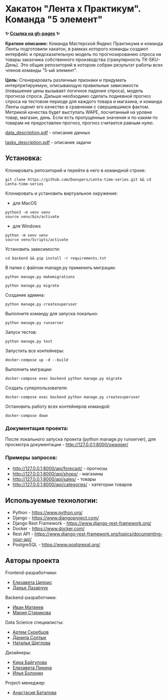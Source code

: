 # Хакатон "Лента х Практикум". Команда "5 элемент"

**✨ [Ссылка на gh-pages](https://dumisel.github.io/lenta/#/) ✨**

**Краткое описание:** Команда Мастерской Яндекс Практикума и команда Ленты подготовили хакатон, в рамках которого команды создают интерфейс и предсказательную модель по прогнозированию спроса на товары заказчика собственного производства (гранулярность ТК-SKU-День). Это общие репозиторий в котором собран результат работы всех членов команды "5-ый элемент".

**Цель:**
Сгенерировать различные признаки и придумать интерпретируемую, описывающую правильные
зависимости (повышение цены вызывает логичное падение спроса), модель прогноза спроса.
Дальше необходимо сделать подневной прогноз спроса на тестовом периоде для каждого товара
и магазина, и команда Ленты оценит его качество в сравнении с свершившимся фактом.
Метрикой качества будет выступать WAPE, посчитанный на уровне товар, магазин, день. Если
есть пропущенные значения и по каким-то товарам не предоставлен прогноз, прогноз считается
равным нулю.

[data_description.pdf](https://github.com/Danspers/Lenta-time-series/blob/main/data_description.pdf) - описание данных

[tasks_description.pdf](https://github.com/Danspers/Lenta-time-series/blob/main/tasks_description.pdf) - описание задачи

## Установка:

Клонировать репозиторий и перейти в него в командной строке:
```shell
git clone https://github.com/Danspers/Lenta-time-series.git && cd Lenta-time-series
```
Клонировать и установить виртуальное окружение:
- для MacOS
```shell
python3 -m venv venv
source venv/bin/activate
```
- для Windows
```shell
python -m venv venv
source venv/Scripts/activate
```
Установить зависимости:
```shell
cd backend && pip install -r requirements.txt
```

В папке с файлом manage.py применить миграции:
```shell
python manage.py makemigrations
```
```shell
python manage.py migrate
```

Создание админа:
```shell
python manage.py createsuperuser
```

Выполните команду для запуска локально:
```shell
python manage.py runserver
```

Запуск тестов:
```shell
python manage.py test
```

Запустить все контейнеры:
```shell
docker-compose up -d --build
```

Выполнить миграции:
```shell
docker-compose exec backend python manage.py migrate 
```

Создать суперпользователя:
```shell
docker-compose exec backend python manage.py createsuperuser
```

Остановить работу всех контейнеров командой:
```shell
docker-compose down
```

### Документация проекта:
После локального запуска проекта (python manage.py runserver), для просмотра документации - http://127.0.0.1:8000/swagger/

### Примеры запросов:

- http://127.0.0.1:8000/api/forecast/ - прогнозы
- http://127.0.0.1:8000/api/shops/ - магазины
- http://127.0.0.1:8000/api/sales/ - товары
- http://127.0.0.1:8000/api/categories/ - категории товаров

## Используемые технологии:

- Python - https://www.python.org/
- Django - https://www.djangoproject.com/
- Django Rest Framework - https://www.django-rest-framework.org/
- Docker - https://www.docker.com/
- Rest API - https://www.django-rest-framework.org/topics/documenting-your-api/
- PostgreSQL - https://www.postgresql.org/

## Авторы проекта
Frontend-разработчики:
- [Елизавета Циприс](https://github.com/dumisel)
- [Дарья Лазарчук](https://github.com/dashalalala24)

Backend-разработчики:
- [Иван Матвеев](https://github.com/Ivanmatv)
- [Мария Старикова](https://github.com/Masha-Starikova)

Data Science специалисты:
- [Артем Скребцов](https://github.com/Skrebcov)
- [Данила Солтык](https://github.com/Danspers)
- [Наталья Щеглова](https://github.com/NataliaShcheglova)

Дизайнеры:
- [Кира Байгулова](https://www.notion.so/aae901ae80c54a44bea98618be37b25a)
- [Елизавета Пикина](https://www.notion.so/cc18bd9684904584bd5b283460624cc8?pvs=4)
- [Илья Болонин](https://www.notion.so/468438e9ce0745cb8e9aa5888dd3b4f5)

Project-менеджер:
- [Анастасия Баталова](https://www.linkedin.com/in/anastasiia-batalova-39078623a)
